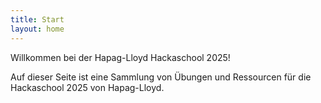 ```yaml
---
title: Start
layout: home
---
```



Willkommen bei der Hapag-Lloyd Hackaschool 2025! 

Auf dieser Seite ist eine Sammlung von Übungen und Ressourcen für die Hackaschool 2025 von Hapag-Lloyd.

